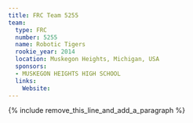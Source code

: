 ```yaml
---
title: FRC Team 5255
team:
  type: FRC
  number: 5255
  name: Robotic Tigers
  rookie_year: 2014
  location: Muskegon Heights, Michigan, USA
  sponsors:
  - MUSKEGON HEIGHTS HIGH SCHOOL
  links:
    Website:
---
```


{% include remove_this_line_and_add_a_paragraph %}